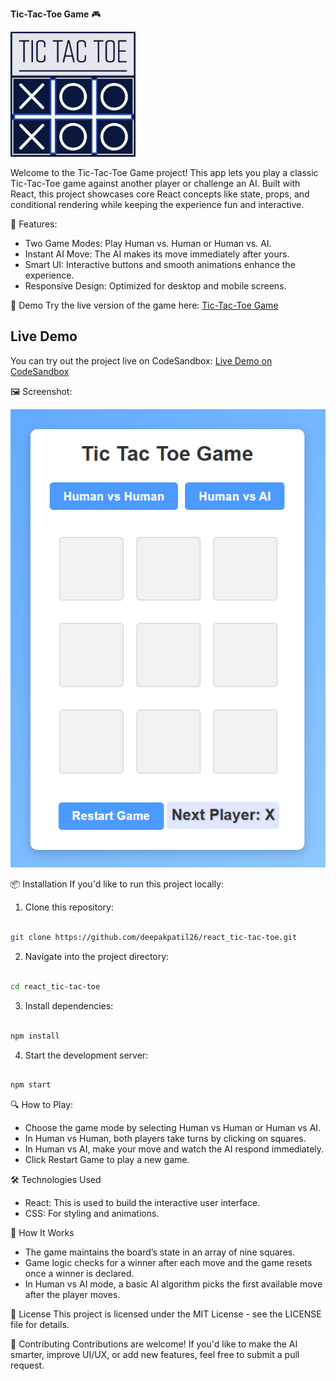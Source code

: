 **Tic-Tac-Toe Game** 🎮

<img src="src/assets/tic-tac-toe-logo.jpeg" width="200" alt="Tic-Tac-Toe Logo">

Welcome to the Tic-Tac-Toe Game project! This app lets you play a classic Tic-Tac-Toe game against another player or challenge an AI. Built with React, this project showcases core React concepts like state, props, and conditional rendering while keeping the experience fun and interactive.

🎯 Features:

- Two Game Modes: Play Human vs. Human or Human vs. AI.
- Instant AI Move: The AI makes its move immediately after yours.
- Smart UI: Interactive buttons and smooth animations enhance the experience.
- Responsive Design: Optimized for desktop and mobile screens.

🚀 Demo
Try the live version of the game here: [Tic-Tac-Toe Game](https://deepakpatil26.github.io/react_tic-tac-toe)

## Live Demo

You can try out the project live on CodeSandbox: [Live Demo on CodeSandbox](https://codesandbox.io/p/sandbox/react-tic-tac-toe-pfjd3t)

🖼️ Screenshot:

![Tic-Tac-Toe Screenshot](src/assets/react_tic-tac-toe.png)

📦 Installation
If you'd like to run this project locally:

1. Clone this repository:

```bash

git clone https://github.com/deepakpatil26/react_tic-tac-toe.git
```

2. Navigate into the project directory:

```bash

cd react_tic-tac-toe
```

3. Install dependencies:

```bash

npm install
```

4. Start the development server:

```bash

npm start
```

🔍 How to Play:

- Choose the game mode by selecting Human vs Human or Human vs AI.
- In Human vs Human, both players take turns by clicking on squares.
- In Human vs AI, make your move and watch the AI respond immediately.
- Click Restart Game to play a new game.

🛠️ Technologies Used

- React: This is used to build the interactive user interface.
- CSS: For styling and animations.

🧠 How It Works

- The game maintains the board’s state in an array of nine squares.
- Game logic checks for a winner after each move and the game resets once a winner is declared.
- In Human vs AI mode, a basic AI algorithm picks the first available move after the player moves.

📜 License
This project is licensed under the MIT License - see the LICENSE file for details.

👥 Contributing
Contributions are welcome! If you'd like to make the AI smarter, improve UI/UX, or add new features, feel free to submit a pull request.
